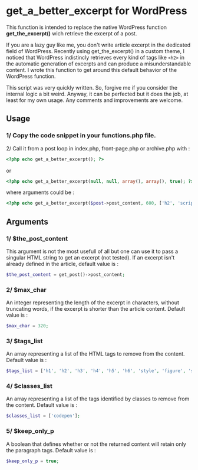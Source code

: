 # get_a_better_excerpt for WordPress

This function is intended to replace the native WordPress function **get_the_excerpt()** wich retrieve the excerpt of a post.

If you are a lazy guy like me, you don't write article excerpt in the dedicated field of WordPress.
Recently using get_the_excerpt() in a custom theme, I noticed that WordPress indistincly retrieves every kind of tags like ```<h2>``` in the automatic generation of excerpts and can produce a misunderstandable content. I wrote this function to get around this default behavior of the WordPress function.  

This script was very quickly written. So, forgive me if you consider the internal logic a bit weird. Anyway, it can be perfected but it does the job, at least for my own usage. Any comments and improvements are welcome.

## Usage
### 1/ Copy the code snippet in your functions.php file.  
2/ Call it from a post loop in index.php, front-page.php or archive.php with : 
```php
<?php echo get_a_better_excerpt(); ?>
```
or  
```php
<?php echo get_a_better_excerpt(null, null, array(), array(), true); ?>
```
where arguments could be :  
```php
<?php echo get_a_better_excerpt($post->post_content, 600, ['h2', 'script', 'style'], ['codepen', 'text-muted'], false); ?>
```

## Arguments

### 1/ $the_post_content  
This argument is not the most usefull of all but one can use it to pass a singular HTML string to get an excerpt (not tested).
If an excerpt isn't already defined in the article, default value is :  
```php
$the_post_content = get_post()->post_content;
```

### 2/ $max_char
An integer representing the length of the excerpt in characters, without truncating words, if the excerpt is shorter than the article content.
Default value is :  
```php
$max_char = 320;
```

### 3/ $tags_list
An array representing a list of the HTML tags to remove from the content.
Default value is :  
```php
$tags_list = ['h1', 'h2', 'h3', 'h4', 'h5', 'h6', 'style', 'figure', 'script'];
```

### 4/ $classes_list
An array representing a list of the tags identified by classes to remove from the content.
Default value is :  
```php
$classes_list = ['codepen'];
```

### 5/ $keep_only_p
A boolean that defines whether or not the returned content will retain only the paragraph tags.
Default value is :  
```php
$keep_only_p = true;
```
